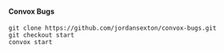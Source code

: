 #### Convox Bugs

```
git clone https://github.com/jordansexton/convox-bugs.git
git checkout start
convox start
```